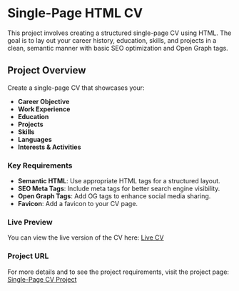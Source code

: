 # Single-Page HTML CV

This project involves creating a structured single-page CV using HTML. The goal is to lay out your career history, education, skills, and projects in a clean, semantic manner with basic SEO optimization and Open Graph tags.

## Project Overview

Create a single-page CV that showcases your:

- **Career Objective**
- **Work Experience**
- **Education**
- **Projects**
- **Skills**
- **Languages**
- **Interests & Activities**

### Key Requirements

- **Semantic HTML**: Use appropriate HTML tags for a structured layout.
- **SEO Meta Tags**: Include meta tags for better search engine visibility.
- **Open Graph Tags**: Add OG tags to enhance social media sharing.
- **Favicon**: Add a favicon to your CV page.

### Live Preview

You can view the live version of the CV here: [Live CV](https://farrukh-ali-khan.github.io/roadmap-single-page-CV/)

### Project URL

For more details and to see the project requirements, visit the project page: [Single-Page CV Project](https://roadmap.sh/projects/single-page-cv)
